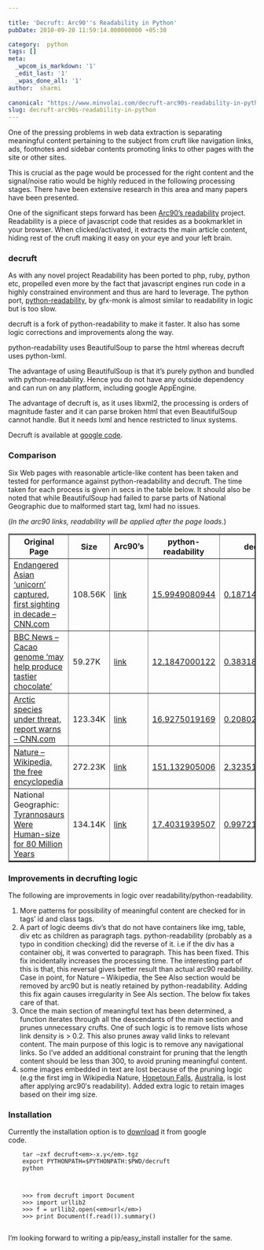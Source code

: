 ```yaml
---
 
title: 'Decruft: Arc90''s Readability in Python'
pubDate: 2010-09-20 11:59:14.000000000 +05:30

category:  python
tags: []
meta:
  _wpcom_is_markdown: '1'
  _edit_last: '1'
  _wpas_done_all: '1'
author:  sharmi
 
canonical: "https://www.minvolai.com/decruft-arc90s-readability-in-python/"
slug: decruft-arc90s-readability-in-python
---
```

<p>One of the pressing problems in web data extraction is separating meaningful content pertaining to the subject from cruft like navigation links, ads, footnotes and sidebar contents promoting links to other pages with the site or other sites.</p>
<p>This is crucial as the page would be processed for the right content and the signal/noise ratio would be highly reduced in the following processing stages. There have been extensive research in this area and many papers have been presented.</p>
<p>One of the significant steps forward has been <a href="http://lab.arc90.com/experiments/readability/">Arc90’s readability</a> project. Readability is a piece of javascript code that resides as a bookmarklet in your browser. When clicked/activated, it extracts the main article content, hiding rest of the cruft making it easy on your eye and your left brain.</p>
<h3>decruft</h3>
<p>As with any novel project Readability has been ported to php, ruby, python etc, propelled even more by the fact that javascript engines run code in a highly constrained environment and thus are hard to leverage. The python port, <a href="http://github.com/gfxmonk/python-readability">python-readability</a>, by gfx-monk is almost similar to readability in logic but is too slow.</p>
<p>decruft is a fork of python-readability to make it faster. It also has some logic corrections and improvements along the way.</p>
<p>python-readability uses BeautifulSoup to parse the html whereas decruft uses python-lxml.</p>
<p>The advantage of using BeautifulSoup is that it’s purely python and bundled with python-readability. Hence you do not have any outside dependency and can run on any platform, including google AppEngine.</p>
<p>The advantage of decruft is, as it uses libxml2, the processing is orders of magnitude faster and it can parse broken html that even BeautifulSoup cannot handle. But it needs lxml and hence restricted to linux systems.</p>
<p>Decruft is available at <a href="http://code.google.com/p/decruft/">google code</a>.</p>
<h3>Comparison</h3>
<p>Six Web pages with reasonable article-like content has been taken and tested for performance against python-readability and decruft. The time taken for each process is given in secs in the table below. It should also be noted that while BeautifulSoup had failed to parse parts of National Geographic due to malformed start tag, lxml had no issues.</p>
<p>(<em>In the arc90 links, readability will be applied after the page loads</em>.)</p>
<table border="2" width="547">
<tr>
<th>Original Page</th>
<th>Size</th>
<td><strong>Arc90’s</strong></td>
<th>python-readability</th>
<th>decruft</th>
</tr>
<tr>
<td><a href="http://localhost:10003/uploads/decruft-samples/asianunicorn.html" target="_blank">Endangered Asian &#8216;unicorn&#8217; captured, first sighting in decade &#8211; CNN.com</a></td>
<td>108.56K</td>
<td><a href="http://localhost:10003/uploads/decruft-samples/asianunicorn_arc90.html" target="_blank">link</a></td>
<td><a href="http://localhost:10003/uploads/decruft-samples/readability_asianunicorn.html" target="_blank">15.9949080944</a></td>
<td><a href="http://localhost:10003/uploads/decruft-samples/decruft2_asianunicorn.html" target="_blank">0.187147140503</a></td>
</tr>
<tr>
<td><a href="http://localhost:10003/uploads/decruft-samples/science-environment-11314446.html" target="_blank">BBC News &#8211; Cacao genome &#8216;may help produce tastier chocolate&#8217;</a></td>
<td>59.27K</td>
<td><a href="http://localhost:10003/uploads/decruft-samples/science-environment-11314446_arc90.html" target="_blank">link</a></td>
<td><a href="http://localhost:10003/uploads/decruft-samples/readability_science-environment-11314446.html" target="_blank">12.1847000122</a></td>
<td><a href="http://localhost:10003/uploads/decruft-samples/decruft2_science-environment-11314446.html" target="_blank">0.383187055588</a></td>
</tr>
<tr>
<td><a href="http://localhost:10003/uploads/decruft-samples/articspecies.html" target="_blank">Arctic species under threat, report warns &#8211; CNN.com</a></td>
<td>123.34K</td>
<td><a href="http://localhost:10003/uploads/decruft-samples/articspecies_arc90.html" target="_blank">link</a></td>
<td><a href="http://localhost:10003/uploads/decruft-samples/readability_articspecies.html" target="_blank">16.9275019169</a></td>
<td><a href="http://localhost:10003/uploads/decruft-samples/decruft2_articspecies.html" target="_blank">0.208026885986</a></td>
</tr>
<tr>
<td><a href="http://localhost:10003/uploads/decruft-samples/Nature.html" target="_blank">Nature &#8211; Wikipedia, the free encyclopedia</a></td>
<td>272.23K</td>
<td><a href="http://localhost:10003/uploads/decruft-samples/Nature_arc90.html" target="_blank">link</a></td>
<td><a href="http://localhost:10003/uploads/decruft-samples/readability_Nature.html" target="_blank">151.132905006</a></td>
<td><a href="http://localhost:10003/uploads/decruft-samples/decruft2_Nature.html" target="_blank">2.32351303101</a></td>
</tr>
<tr>
<td>National Geographic: <a href="http://localhost:10003/uploads/decruft-samples/Tyrannosaurs Were Human-size for 80 Million Years.html" target="_blank">Tyrannosaurs Were Human-size for 80 Million Years</a></td>
<td>134.14K</td>
<td><a href="http://localhost:10003/uploads/decruft-samples/Tyrannosaurs Were Human-size for 80 Million Years_arc90.html" target="_blank">link</a></td>
<td><a href="http://localhost:10003/uploads/decruft-samples/readability_Tyrannosaurs Were Human-size for 80 Million Years.html" target="_blank">17.4031939507</a></td>
<td><a href="http://localhost:10003/uploads/decruft-samples/decruft2_Tyrannosaurs Were Human-size for 80 Million Years.html" target="_blank">0.997216939926</a></td>
</tr>
</table>
<h3>Improvements in decrufting logic</h3>
<p>The following are improvements in logic over readability/python-readability.</p>
<ol>
<li>More patterns for possibility of meaningful content are checked for in tags’ id and class tags.</li>
<li>A part of logic deems div’s that do not have containers like img, table, div etc as children as paragraph tags. python-readability (probably as a typo in condition checking) did the reverse of it. i.e if the div has a container obj, it was converted to paragraph. This has been fixed. This fix incidentally increases the processing time. The interesting part of this is that, this reversal gives better result than actual arc90 readability. Case in point, for Nature – Wikipedia, the See Also section would be removed by arc90 but is neatly retained by python-readability. Adding this fix again causes irregularity in See Als section. The below fix takes care of that.</li>
<li>Once the main section of meaningful text has been determined, a function iterates through all the descendants of the main section and prunes unnecessary crufts. One of such logic is to remove lists whose link density is &#62; 0.2. This also prunes away valid links to relevant content. The main purpose of this logic is to remove any navigational links. So I’ve added an additional constraint for pruning that the length content should be less than 300, to avoid pruning meaningful content.</li>
<li>some images embedded in text are lost because of the pruning logic (e.g the first img in Wikipedia Nature, <a href="http://en.wikipedia.org/wiki/Hopetoun_Falls" title="Hopetoun Falls">Hopetoun Falls</a>, <a href="http://en.wikipedia.org/wiki/Australia" title="Australia">Australia</a>, is lost after applying arc90′s readability). Added extra logic to retain images based on their img size.</li>
</ol>
<h3>Installation</h3>
<p>Currently the installation option is to <a href="http://code.google.com/p/decruft/downloads/list">download</a> it from google<br />
code.</p>
<pre><code class="python">    tar –zxf decruft&lt;em&gt;-x.y&lt;/em&gt;.tgz
    export PYTHONPATH=$PYTHONPATH:$PWD/decruft
    python

</code></pre>
<pre><code class="python">    &gt;&gt;&gt; from decruft import Document
    &gt;&gt;&gt; import urllib2
    &gt;&gt;&gt; f = urllib2.open(&lt;em&gt;url&lt;/em&gt;)
    &gt;&gt;&gt; print Document(f.read()).summary()

</code></pre>
<p>I’m looking forward to writing a pip/easy&#95;install installer for the same.</p>

